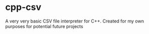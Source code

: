 # cpp-csv

A very very basic CSV file interpreter for C++. 
Created for my own purposes for potential future projects
